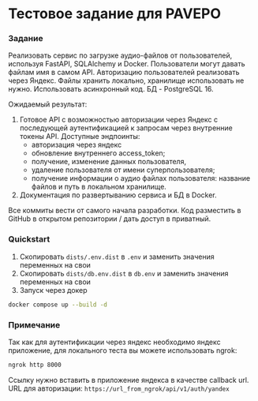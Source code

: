 Тестовое задание для PAVEPO
==============================
### Задание

Реализовать сервис по загрузке аудио-файлов от пользователей, используя FastAPI, SQLAlchemy и Docker. Пользователи могут давать файлам имя в самом API.
Авторизацию пользователей реализовать через Яндекс.
Файлы хранить локально, хранилище использовать не нужно.
Использовать асинхронный код.
БД - PostgreSQL 16.


Ожидаемый результат:
1. Готовое API с возможностью авторизации через Яндекс с последующей аутентификацией к запросам через внутренние токены API.
Доступные эндпоинты:
   - авторизация через яндекс
   - обновление внутреннего access_token;
   - получение, изменение данных пользователя,
   - удаление пользователя от имени суперпользователя;
   - получение информации о аудио файлах пользователя: название файлов и путь в локальном хранилище.
2. Документация по развертыванию сервиса и БД в Docker.

Все коммиты вести от самого начала разработки. Код разместить в GitHub в открытом репозитории / дать доступ в приватный.

### Quickstart
1. Скопировать `dists/.env.dist` в `.env` и заменить значения переменных на свои
2. Скопировать `dists/db.env.dist` в `db.env` и заменить значения переменных на свои
3. Запуск через докер
```bash
docker compose up --build -d
```

### Примечание
Так как для аутентификации через яндекс необходимо яндекс приложение, для локального теста вы можете использовать ngrok:
```bash 
ngrok http 8000
```
Ссылку нужно вставить в приложение яндекса в качестве callback url.
URL для авторизации: `https://url_from_ngrok/api/v1/auth/yandex`
